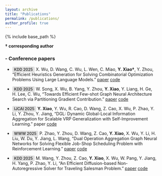 ```yaml
---
layout: archive
title: "Publications"
permalink: /publications/
author_profile: true
---
```


{% include base_path %}

**† corresponding author**

### - Conference papers
- <span style="
  background-color: #e0e0e0;
  color: #333;
  padding: 2px 6px;
  border-radius: 4px;
  font-size: 0.9em;
  font-weight: 600;
">KDD 2025</span> X. Wu, D. Wang, C. Wu, L. Wen, C. Miao, **Y. Xiao†**, Y. Zhou, “Efficient Heuristics Generation for Solving Combinatorial Optimization Problems Using Large Language Models.” [paper](https://arxiv.org/abs/2505.12627) [code](https://github.com/wuuu110/Hercules)
- <span style="
  background-color: #e0e0e0;
  color: #333;
  padding: 2px 6px;
  border-radius: 4px;
  font-size: 0.9em;
  font-weight: 600;
">KDD 2025</span> W. Song, X. Wu, B. Yang, Y. Zhou, **Y. Xiao**, Y. Liang, H. Ge, H. Lee, C. Wu, “Towards Efficient Few-shot Graph Neural Architecture Search via Partitioning Gradient Contribution.” [paper](https://arxiv.org/abs/2506.01231) [code](https://github.com/wuuu110/UGAS-GC)
- <span style="
  background-color: #e0e0e0;
  color: #333;
  padding: 2px 6px;
  border-radius: 4px;
  font-size: 0.9em;
  font-weight: 600;
">IJCAI 2025</span> **Y. Xiao**, Y. Wu, R. Cao, D. Wang, Z. Cao, X. Wu, P. Zhao, Y. Li, Y. Zhou, Y. Jiang, “DGL: Dynamic Global-Local Information Aggregation for Scalable VRP Generalization with Self-Improvement Learning.” paper [code](https://github.com/xybFight/DGL)

- <span style="
  background-color: #e0e0e0;
  color: #333;
  padding: 2px 6px;
  border-radius: 4px;
  font-size: 0.9em;
  font-weight: 600;
">WWW 2025</span> P. Zhao, Y. Zhou, D. Wang, Z. Cao, **Y. Xiao**, X. Wu, Y. Li, H. Liu, W. Du, Y. Jiang, L. Wang, “Dual Operation Aggregation Graph Neural Networks for Solving Flexible Job-Shop Scheduling Problem with Reinforcement Learning.” [paper](https://dl.acm.org/doi/abs/10.1145/3696410.3714616) [code](https://github.com/thxiwilldoit/DOAGNN)

- <span style="
  background-color: #e0e0e0;
  color: #333;
  padding: 2px 6px;
  border-radius: 4px;
  font-size: 0.9em;
  font-weight: 600;
">KDD 2025</span> M. Wang, Y. Zhou, Z. Cao, **Y. Xiao**, X. Wu, W. Pang, Y. Jiang, H. Yang, P. Zhao, Y. Li, “An Efficient Diffusion-based Non-Autoregressive Solver for Traveling Salesman Problem.” [paper](https://arxiv.org/abs/2501.13767) [code](https://github.com/DEITSP/DEITSP)




